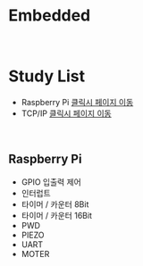 # Embedded

<br/>

# Study List
- Raspberry Pi [클릭시 페이지 이동](https://github.com/Eilison98/Embedded/tree/main/Raspberry%20Pi#raspberry-pi-%EA%B3%B5%EB%B6%80-%EC%A0%95%EB%A6%AC)
- TCP/IP       [클릭시 페이지 이동](https://github.com/Eilison98/Embedded/tree/main/TCP_IP#tcpip-%EA%B3%B5%EB%B6%80%EC%A0%95%EB%A6%AC)

<br/>

## Raspberry Pi
- GPIO 입출력 제어
- 인터럽트
- 타이머 / 카운터 8Bit
- 타이머 / 카운터 16Bit
- PWD
- PIEZO
- UART
- MOTER

<br/>
